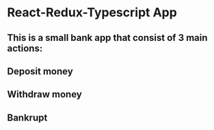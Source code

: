 # React-Redux-Typescript App

## This is a small bank app that consist of 3 main actions:

## Deposit money

## Withdraw money

## Bankrupt

